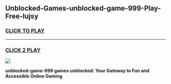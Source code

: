 
## Unblocked-Games-unblocked-game-999-Play-Free-lujsy
<h3>
<a href="https://premium76.site?title=unblocked-game-999&ref=18A1">CLICK TO PLAY</a></h3>
<hr>

<h3>
<a href="https://premium76.site?title=unblocked-game-999&ref=18A1">CLICK 2 PLAY</a>
  
</h3>

<a href="https://premium76.site?title=unblocked-game-999&ref=18A1"><img src="https://clearcache.store/games.png"></a>


**unblocked-game-999 games unblocked: Your Gateway to Fun and Accessible Online Gaming**
